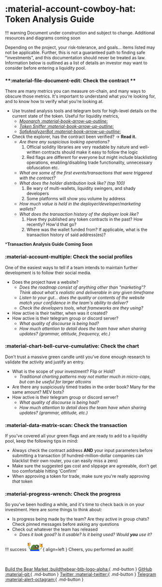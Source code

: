 # **:material-account-cowboy-hat: Token Analysis Guide**
!!! warning
    Document under construction and subject to change. Additional resources and diagrams coming soon

Depending on the project, your risk-tolerance, and goals... items listed may not be applicable.
Further, this is not a guaranteed path to finding safe "investments", and this documentation should never be treated as law.
Information below is outlined as a list of details an investor may want to consider before entering a liquidity pool. 

### **:material-file-document-edit: Check the contract **

There are many metrics you can measure on-chain, and many ways to obscure those metrics. It's important to understand what you're looking for, and to know how to verify what you're looking at.

- Use trusted analysis tools and telegram bots for high-level details on the current state of the token. Useful for liquidity metrics,
    * _[Moonarch :material-book-arrow-up-outline:](https://moonarch.app/)_
    * _[Token Sniffer :material-book-arrow-up-outline:](https://tokensniffer.com/)_
    * _[SafeAnalyzerBot :material-book-arrow-up-outline:](https://t.me/SafeAnalyzerbot)_
- Check the explorer, has the contract been verified? → **Read it.**
    * _Are there any suspicious looking operations?_
        1. Official solidity libraries are very readable by nature and well-written contracts should make it easy to follow the logic 
        2. Red flags are different for everyone but might include blacklisting operations, enabling/disabling trade functionality, unnecessary obfuscation etc.
    * _What are some of the first events/transactions that were triggered with the contract?_
    * _What does the holder distribution look like? (top 100)_
        1. Be wary of multi-wallets, liquidity swingers, and shady developers
        2. Some platforms will show you volume by address
    * _How much value is held in the deployer/developer/marketing wallets?_
    * _What does the transaction history of the deployer look like?_
        1. Have they published any token contracts in the past? How recently? How'd that go?
        2. Where was the wallet funded from? If applicable, what is the transaction history of said address(es)?

***Transaction Analysis Guide Coming Soon**

### **:material-account-multiple: Check the social profiles**

One of the easiest ways to tell if a team intends to maintain further development is to follow their social media.

- Does the project have a website?
    * _Does the roadmap consist of anything other than "marketing"? Think about what's realistic and deliverable in any given timeframe_
    * _Listen to your gut... does the quality or contents of the website match your confidence in the team's ability to deliver?_
    * _Check the developers tools, what frameworks are they using?_
- How active is their twitter, when was it created?
- How active is their telegram group or discord server?
    * _What quality of discourse is being had?_
    * _How much attention to detail does the team have when sharing updates? (grammar, attitude, frequency, etc.)_

### **:material-chart-bell-curve-cumulative: Check the chart**

Don't trust a massive green candle until you've done enough research to validate the activity and justify an entry.

- What is the scope of your investment? Flip or Hold?
    * _Traditional charting patterns may not matter much in micro-caps, but can be useful for larger altcoins_
- Are there any suspiciously timed trades in the order book? Many for the same amount? MEV bots?
- How active is their telegram group or discord server?
    * _What quality of discourse is being had?_
    * _How much attention to detail does the team have when sharing updates? (grammar, attitude, etc.)_

### **:material-data-matrix-scan: Check the transaction**

If you've covered all your green flags and are ready to add to a liquidity pool, keep the following tips in mind:

- Always check the contract address **AND** your input parameters before submitting a transaction (if hundred-million-dollar companies can blacklist their own router, you can easily miss a zero)
- Make sure the suggested gas cost and slippage are agreeable, don't get too comfortable hitting 'Confirm'
- When approving a token for trade, make sure you're really approving _that_ token

### **:material-progress-wrench: Check the progress**

So you've been hodling a while, and it's time to check back in on your investment. Here are some things to think about:

- Is progress being made by the team? Are they active in group chats? Check pinned messages before asking any questions
- Check out whatever the team has released
    * _Does it look good? Is it usable? Is it being used? Would **you** use it?_ 

!!! success
    ![Cheers!](../extra/img/cheers.png){ align=left } Cheers, you performed an audit!

<br></br>
[Build the Bear Market :buildthebear-btb-logo-alpha:](https://www.buildthebear.market){ .md-button }
[GitHub :material-git:](https://github.com/Build-the-Bear){ .md-button }
[Twitter :material-twitter:](https://twitter.com/BuildingtheBear){ .md-button }
[Telegram :material-alert-octagram:](https://www.t.me/BuildtheBear){ .md-button }
